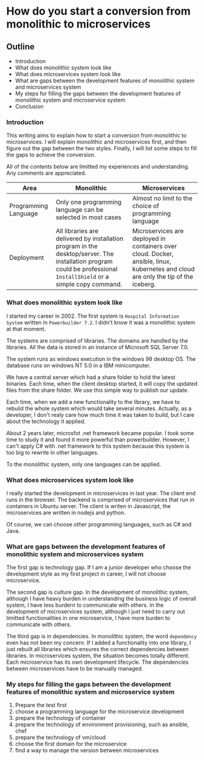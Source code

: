 # How do you start a conversion from monolithic to microservices

## Outline
- Introduction
- What does monolithic system look like
- What does microservices system look like
- What are gaps between the development features of monolithic system and microservices system
- My steps for filling the gaps between the development features of monolithic system and microservice system
- Conclusion

### Introduction
This writing aims to explain how to start a conversion from monolithic to microservices. I will explain monolithic and microservices first, and then figure out the gap between the two styles. Finally, I will list some steps to fill the gaps to achieve the conversion.

All of the contents below are limitted my experiences and understanding. Any comments are appreciated.

|Area|Monolithic|Microservices|
|--|--|--|
|Programming Language|Only one programming language can be selected in most cases|Almost no limit to the choice of programming language|
|Deployment|All libraries are delivered by installation program in the desktop/server. The installation program could be professional `InstallShield` or a simple copy command.|Microservices are deployed in containers over cloud. Docker, ansible, linux, kubernetes and cloud are only the tip of the iceberg.|



### What does monolithic system look like
I started my career in 2002. The first system is `Hospital Information System` written in `Powerbuilder 7.2`. I didn't know it was a monolithic system at that moment. 

The systems are comprised of libraries. The domains are handled by the libraries. All the data is stored in an instance of Microsoft SQL Server 7.0. 

The system runs as windows execution in the windows 98 desktop OS. The database runs on windows NT 5.0 in a IBM minicomputer.

We have a central server which had a share folder to hold the latest binaries. Each time, when the client desktop started, it will copy the updated files from the share folder. We use this simple way to publish our update.

Each time, when we add a new functionality to the library, we have to rebuild the whole system which would take several minutes. Actually, as a developer, I don't realy care how much time it was taken to build, but I care about the technology it applied. 

About 2 years later, microsfot .net framework became popular. I took some time to study it and found it more powerful than powerbuilder. However, I can't apply C# with .net framework to this system because this system is too big to rewrite in other languages.

To the monolithic system, only one languages can be applied. 

### What does microservices system look like
I really started the development in microservices in last year. The client end runs in the browser. The backend is comprised of microservices that run in containers in Ubuntu server. The client is writen in Javascript, the microservices are written in nodejs and python.

Of course, we can choose other programming languages, such as C# and Java.

### What are gaps between the development features of monolithic system and microservices system
The first gap is technology gap. If I am a junior developer who choose the development style as my first project in career, I will not choose microservice. 

The second gap is culture gap. In the development of monolithic system, although I have heavy burden in understanding the business logic of overall system, I have less burdern to communicate with others. In the development of microservices system, although I just need to carry out limitted functionalities in one microservice, I have more burden to communicate with others.

The third gap is in dependencies. In monolithic system, the word `dependency` even has not been my concern. If I added a functionality into one library, I just rebuilt all libraries which ensures the correct dependencies between libraries. In microservices system, the situation becomes totally different. Each microservice has its own development lifecycle. The dependencies between microservices have to be manually managed.

### My steps for filling the gaps between the development features of monolithic system and microservice system
1. Prepare the test first
2. choose a programming language for the microservice development
3. prepare the technology of container
4. prepare the technology of environment provisioning, such as ansible, chef
5. prepare the technology of vm/cloud
6. choose the first domain for the microservice
7. find a way to manage the version between microservices






